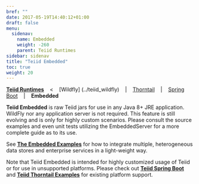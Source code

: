 ```yaml
---
bref: ""
date: 2017-05-19T14:40:12+01:00
draft: false
menu:
  sidenav:
    name: Embedded
    weight: -260
    parent: Teiid Runtimes
sidebar: sidenav
title: "Teiid Embedded"
toc: true
weight: 20
---
```

[**Teiid Runtimes**](..) &nbsp;&nbsp; < &nbsp;&nbsp; [Wildfly] (../teiid_wildfly) &nbsp;&nbsp; | &nbsp;&nbsp; [Thorntail](../thorntail) &nbsp;&nbsp; | &nbsp;&nbsp; [Spring Boot](../microservices) &nbsp;&nbsp; | &nbsp;&nbsp; **Embedded** 

**Teiid Embedded** is raw Teiid jars for use in any Java 8+ JRE application. WildFly nor any application server is not required. This feature is still evolving and is only for highly custom scenarios. Please consult the source examples and even unit tests utilizing the EmbeddedServer for a more complete guide as to its use.

See [**The Embedded Examples**](https://github.com/teiid/teiid-embedded-examples) for how to integrate multiple, heterogeneous data stores and enterprise services in a light-weight way.

Note that Teiid Embedded is intended for highly customized usage of Teiid or for use in unsupported platforms.  Please check out [**Teiid Spring Boot**](https://github.com/teiid/teiid-spring-boot) and [**Teiid Thorntail Examples**](https://github.com/teiid/thorntail-teiid-examples) for existing platform support.
